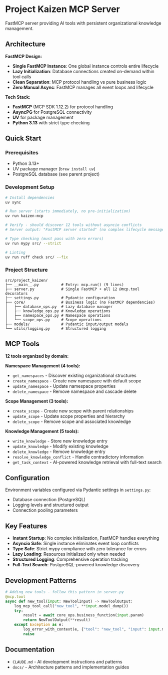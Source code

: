 # Project Kaizen MCP Server

FastMCP server providing AI tools with persistent organizational knowledge management.

## Architecture

**FastMCP Design:**
- **Single FastMCP Instance**: One global instance controls entire lifecycle
- **Lazy Initialization**: Database connections created on-demand within tool calls
- **Clean Separation**: MCP protocol handling vs pure business logic
- **Zero Manual Async**: FastMCP manages all event loops and lifecycle

**Tech Stack:**
- **FastMCP** (MCP SDK 1.12.2) for protocol handling
- **AsyncPG** for PostgreSQL connectivity  
- **UV** for package management
- **Python 3.13** with strict type checking

## Quick Start

### Prerequisites
- Python 3.13+
- UV package manager (`brew install uv`)
- PostgreSQL database (see parent project)

### Development Setup
```bash
# Install dependencies
uv sync

# Run server (starts immediately, no pre-initialization)
uv run kaizen-mcp

# Verify - should discover 12 tools without asyncio conflicts
# Server output: "FastMCP server started" (no complex lifecycle messages)

# Type checking (must pass with zero errors)
uv run mypy src/ --strict

# Linting
uv run ruff check src/ --fix
```

### Project Structure
```
src/project_kaizen/
├── __main__.py          # Entry: mcp.run() (9 lines)
├── server.py            # Single FastMCP + all 12 @mcp.tool decorators
├── settings.py          # Pydantic configuration
├── core/                # Business logic (no FastMCP dependencies)
│   ├── database_ops.py  # Lazy database manager
│   ├── knowledge_ops.py # Knowledge operations
│   ├── namespace_ops.py # Namespace operations
│   └── scope_ops.py     # Scope operations
├── models/              # Pydantic input/output models
└── utils/logging.py     # Structured logging
```

## MCP Tools
**12 tools organized by domain:**

**Namespace Management (4 tools):**
- `get_namespaces` - Discover existing organizational structures
- `create_namespace` - Create new namespace with default scope
- `update_namespace` - Update namespace properties
- `delete_namespace` - Remove namespace and cascade delete

**Scope Management (3 tools):**  
- `create_scope` - Create new scope with parent relationships
- `update_scope` - Update scope properties and hierarchy
- `delete_scope` - Remove scope and associated knowledge

**Knowledge Management (5 tools):**
- `write_knowledge` - Store new knowledge entry
- `update_knowledge` - Modify existing knowledge
- `delete_knowledge` - Remove knowledge entry
- `resolve_knowledge_conflict` - Handle contradictory information
- `get_task_context` - AI-powered knowledge retrieval with full-text search

## Configuration
Environment variables configured via Pydantic settings in `settings.py`:
- Database connection (PostgreSQL)
- Logging levels and structured output
- Connection pooling parameters

## Key Features
- **Instant Startup**: No complex initialization, FastMCP handles everything
- **Asyncio Safe**: Single instance eliminates event loop conflicts  
- **Type Safe**: Strict mypy compliance with zero tolerance for errors
- **Lazy Loading**: Resources initialized only when needed
- **Structured Logging**: Comprehensive operation tracking
- **Full-Text Search**: PostgreSQL-powered knowledge discovery

## Development Patterns
```python
# Adding new tools - follow this pattern in server.py
@mcp.tool
async def new_tool(input: NewToolInput) -> NewToolOutput:
    log_mcp_tool_call("new_tool", **input.model_dump())
    try:
        result = await core_ops.business_function(input.param)
        return NewToolOutput(**result)
    except Exception as e:
        log_error_with_context(e, {"tool": "new_tool", "input": input.model_dump()})
        raise
```

## Documentation
- `CLAUDE.md` - AI development instructions and patterns
- `docs/` - Architecture patterns and implementation guides
